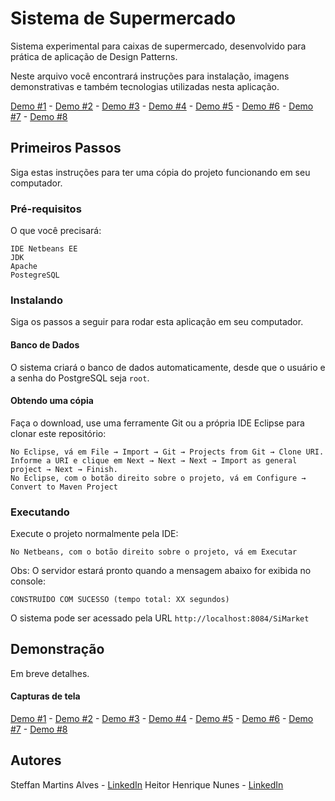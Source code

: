 # Sistema de Supermercado

Sistema experimental para caixas de supermercado, desenvolvido para prática de aplicação de Design Patterns.

Neste arquivo você encontrará instruções para instalação, imagens demonstrativas e também tecnologias utilizadas nesta aplicação.

[Demo #1](demo/demo_1.png) - [Demo #2](demo/demo_2.png) - [Demo #3](demo/demo_3.png) - [Demo #4](demo/demo_4.png) - [Demo #5](demo/demo_5.png) - [Demo #6](demo/demo_6.png) - [Demo #7](demo/demo_7.png) - [Demo #8](demo/demo_8.png)

## Primeiros Passos

Siga estas instruções para ter uma cópia do projeto funcionando em seu computador.

### Pré-requisitos

O que você precisará:

```
IDE Netbeans EE
JDK
Apache
PostegreSQL
```

### Instalando

Siga os passos a seguir para rodar esta aplicação em seu computador.

#### Banco de Dados

O sistema criará o banco de dados automaticamente, desde que o usuário e a senha do PostgreSQL seja `root`.

#### Obtendo uma cópia

Faça o download, use uma ferramente Git ou a própria IDE Eclipse para clonar este repositório:

```
No Eclipse, vá em File → Import → Git → Projects from Git → Clone URI.
Informe a URI e clique em Next → Next → Next → Import as general project → Next → Finish.
No Eclipse, com o botão direito sobre o projeto, vá em Configure → Convert to Maven Project
```

### Executando

Execute o projeto normalmente pela IDE:

```
No Netbeans, com o botão direito sobre o projeto, vá em Executar
```

Obs: O servidor estará pronto quando a mensagem abaixo for exibida no console:

```
CONSTRUÍDO COM SUCESSO (tempo total: XX segundos)
```

O sistema pode ser acessado pela URL `http://localhost:8084/SiMarket`

## Demonstração

Em breve detalhes.

#### Capturas de tela

[Demo #1](demo/demo_1.png) - [Demo #2](demo/demo_2.png) - [Demo #3](demo/demo_3.png) - [Demo #4](demo/demo_4.png) - [Demo #5](demo/demo_5.png) - [Demo #6](demo/demo_6.png) - [Demo #7](demo/demo_7.png) - [Demo #8](demo/demo_8.png)

## Autores

Steffan Martins Alves - [LinkedIn](https://www.linkedin.com/in/steffanmartins/)
Heitor Henrique Nunes - [LinkedIn](https://www.linkedin.com/in/heitor-nunes-7b1322176/)